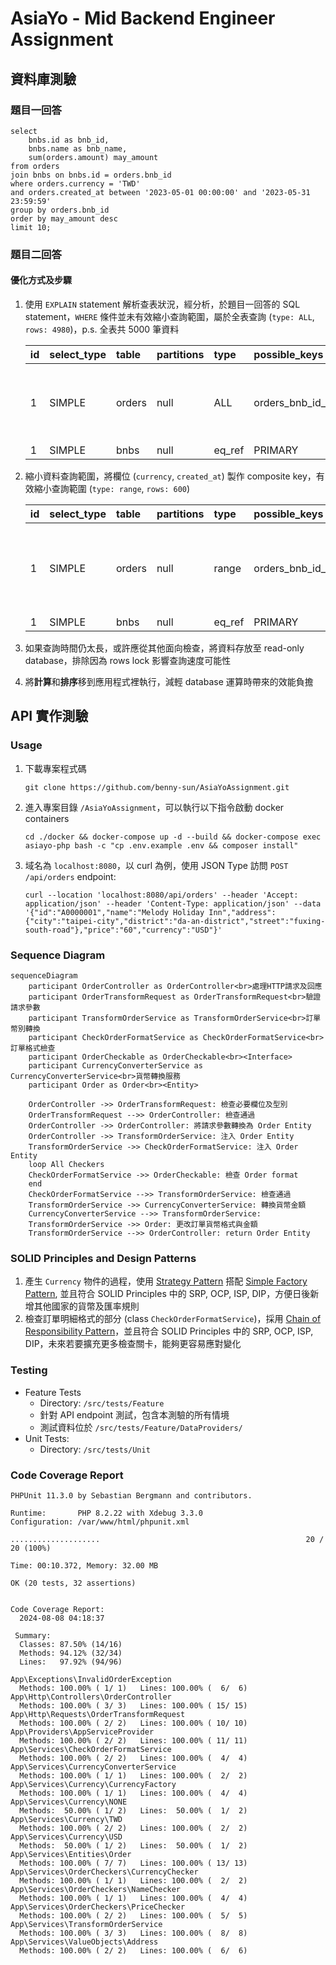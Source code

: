 # AsiaYo - Mid Backend Engineer Assignment

## 資料庫測驗

### 題目一回答

```mysql
select
    bnbs.id as bnb_id,
    bnbs.name as bnb_name,
    sum(orders.amount) may_amount
from orders
join bnbs on bnbs.id = orders.bnb_id
where orders.currency = 'TWD'
and orders.created_at between '2023-05-01 00:00:00' and '2023-05-31 23:59:59'
group by orders.bnb_id
order by may_amount desc
limit 10;
```

### 題目二回答

#### 優化方式及步驟

1. 使用 `EXPLAIN` statement 解析查表狀況，經分析，於題目一回答的 SQL statement，`WHERE` 條件並未有效縮小查詢範圍，屬於全表查詢 (`type: ALL`, `rows: 4980`)，p.s. 全表共 5000 筆資料

    | id | select\_type | table | partitions | type | possible\_keys | key | key\_len | ref | rows | filtered | Extra |
    | :--- | :--- | :--- | :--- | :--- | :--- | :--- | :--- | :--- | :--- | :--- | :--- |
    | 1 | SIMPLE | orders | null | ALL | orders\_bnb\_id\_foreign | null | null | null | 4980 | 3.7 | Using where; Using temporary; Using filesort |
    | 1 | SIMPLE | bnbs | null | eq\_ref | PRIMARY | PRIMARY | 8 | asiayo.orders.bnb\_id | 1 | 100 | null |
2. 縮小資料查詢範圍，將欄位 (`currency`, `created_at`) 製作 composite key，有效縮小查詢範圍 (`type: range`, `rows: 600`)

    | id | select\_type | table | partitions | type | possible\_keys | key | key\_len | ref | rows | filtered | Extra |
    | :--- | :--- | :--- | :--- | :--- | :--- | :--- | :--- | :--- | :--- | :--- | :--- |
    | 1 | SIMPLE | orders | null | range | orders\_bnb\_id\_foreign,orders\_currency\_created\_at\_index | orders\_currency\_created\_at\_index | 5 | null | 600 | 100 | Using index condition; Using temporary; Using filesort |
    | 1 | SIMPLE | bnbs | null | eq\_ref | PRIMARY | PRIMARY | 8 | asiayo.orders.bnb\_id | 1 | 100 | null |
3. 如果查詢時間仍太長，或許應從其他面向檢查，將資料存放至 read-only database，排除因為 rows lock 影響查詢速度可能性
4. 將**計算**和**排序**移到應用程式裡執行，減輕 database 運算時帶來的效能負擔

## API 實作測驗

### Usage

1. 下載專案程式碼
    ```shell
    git clone https://github.com/benny-sun/AsiaYoAssignment.git
    ```
2. 進入專案目錄 `/AsiaYoAssignment`，可以執行以下指令啟動 docker containers
    ```shell
    cd ./docker && docker-compose up -d --build && docker-compose exec asiayo-php bash -c "cp .env.example .env && composer install"
    ```
3. 域名為 `localhost:8080`，以 curl 為例，使用 JSON Type 訪問 `POST /api/orders` endpoint:
    ```shell
    curl --location 'localhost:8080/api/orders' --header 'Accept: application/json' --header 'Content-Type: application/json' --data '{"id":"A0000001","name":"Melody Holiday Inn","address":{"city":"taipei-city","district":"da-an-district","street":"fuxing-south-road"},"price":"60","currency":"USD"}'
    ```

### Sequence Diagram

```mermaid
sequenceDiagram
    participant OrderController as OrderController<br>處理HTTP請求及回應
    participant OrderTransformRequest as OrderTransformRequest<br>驗證請求參數
    participant TransformOrderService as TransformOrderService<br>訂單幣別轉換
    participant CheckOrderFormatService as CheckOrderFormatService<br>訂單格式檢查
    participant OrderCheckable as OrderCheckable<br><Interface>
    participant CurrencyConverterService as CurrencyConverterService<br>貨幣轉換服務
    participant Order as Order<br><Entity>

    OrderController ->> OrderTransformRequest: 檢查必要欄位及型別
    OrderTransformRequest -->> OrderController: 檢查通過
    OrderController ->> OrderController: 將請求參數轉換為 Order Entity
    OrderController ->> TransformOrderService: 注入 Order Entity
    TransformOrderService ->> CheckOrderFormatService: 注入 Order Entity
    loop All Checkers
    CheckOrderFormatService ->> OrderCheckable: 檢查 Order format
    end
    CheckOrderFormatService -->> TransformOrderService: 檢查通過
    TransformOrderService ->> CurrencyConverterService: 轉換貨幣金額
    CurrencyConverterService -->> TransformOrderService: 
    TransformOrderService ->> Order: 更改訂單貨幣格式與金額
    TransformOrderService -->> OrderController: return Order Entity
```

### SOLID Principles and Design Patterns

1. 產生 `Currency` 物件的過程，使用 [Strategy Pattern](https://refactoring.guru/design-patterns/strategy) 搭配 [Simple Factory Pattern](https://designpatternsphp.readthedocs.io/en/latest/Creational/SimpleFactory/README.html), 並且符合 SOLID Principles 中的 SRP, OCP, ISP, DIP，方便日後新增其他國家的貨幣及匯率規則
2. 檢查訂單明細格式的部分 (class `CheckOrderFormatService`)，採用 [Chain of Responsibility Pattern](https://refactoring.guru/design-patterns/chain-of-responsibility)，並且符合 SOLID Principles 中的 SRP, OCP, ISP, DIP，未來若要擴充更多檢查關卡，能夠更容易應對變化

### Testing

- Feature Tests
    - Directory: `/src/tests/Feature`
    - 針對 API endpoint 測試，包含本測驗的所有情境
    - 測試資料位於 `/src/tests/Feature/DataProviders/`
- Unit Tests:
  - Directory: `/src/tests/Unit`

### Code Coverage Report

```shell
PHPUnit 11.3.0 by Sebastian Bergmann and contributors.

Runtime:       PHP 8.2.22 with Xdebug 3.3.0
Configuration: /var/www/html/phpunit.xml

....................                                              20 / 20 (100%)

Time: 00:10.372, Memory: 32.00 MB

OK (20 tests, 32 assertions)


Code Coverage Report:
  2024-08-08 04:18:37

 Summary:
  Classes: 87.50% (14/16)
  Methods: 94.12% (32/34)
  Lines:   97.92% (94/96)

App\Exceptions\InvalidOrderException
  Methods: 100.00% ( 1/ 1)   Lines: 100.00% (  6/  6)
App\Http\Controllers\OrderController
  Methods: 100.00% ( 3/ 3)   Lines: 100.00% ( 15/ 15)
App\Http\Requests\OrderTransformRequest
  Methods: 100.00% ( 2/ 2)   Lines: 100.00% ( 10/ 10)
App\Providers\AppServiceProvider
  Methods: 100.00% ( 2/ 2)   Lines: 100.00% ( 11/ 11)
App\Services\CheckOrderFormatService
  Methods: 100.00% ( 2/ 2)   Lines: 100.00% (  4/  4)
App\Services\CurrencyConverterService
  Methods: 100.00% ( 1/ 1)   Lines: 100.00% (  2/  2)
App\Services\Currency\CurrencyFactory
  Methods: 100.00% ( 1/ 1)   Lines: 100.00% (  4/  4)
App\Services\Currency\NONE
  Methods:  50.00% ( 1/ 2)   Lines:  50.00% (  1/  2)
App\Services\Currency\TWD
  Methods: 100.00% ( 2/ 2)   Lines: 100.00% (  2/  2)
App\Services\Currency\USD
  Methods:  50.00% ( 1/ 2)   Lines:  50.00% (  1/  2)
App\Services\Entities\Order
  Methods: 100.00% ( 7/ 7)   Lines: 100.00% ( 13/ 13)
App\Services\OrderCheckers\CurrencyChecker
  Methods: 100.00% ( 1/ 1)   Lines: 100.00% (  2/  2)
App\Services\OrderCheckers\NameChecker
  Methods: 100.00% ( 1/ 1)   Lines: 100.00% (  4/  4)
App\Services\OrderCheckers\PriceChecker
  Methods: 100.00% ( 2/ 2)   Lines: 100.00% (  5/  5)
App\Services\TransformOrderService
  Methods: 100.00% ( 3/ 3)   Lines: 100.00% (  8/  8)
App\Services\ValueObjects\Address
  Methods: 100.00% ( 2/ 2)   Lines: 100.00% (  6/  6)
```
